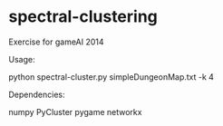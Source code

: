 spectral-clustering
===================

Exercise for gameAI 2014


Usage:

python spectral-cluster.py simpleDungeonMap.txt -k 4

Dependencies:

numpy
PyCluster
pygame
networkx
